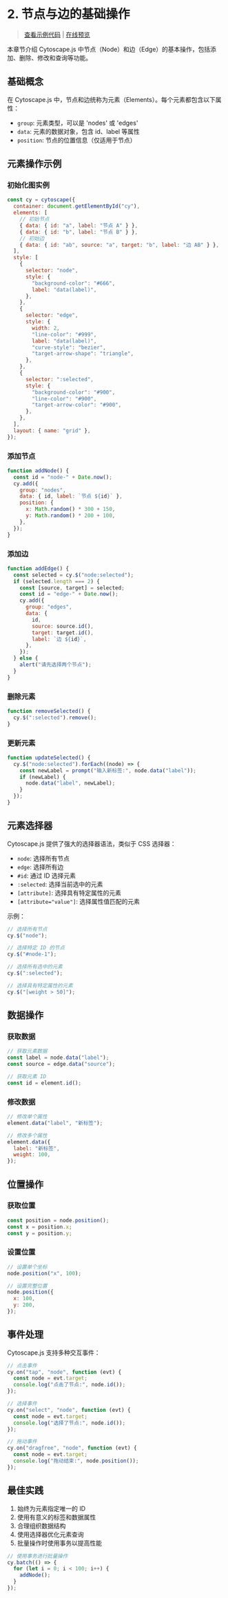 # 2. 节点与边的基础操作

> [查看示例代码](https://github.com/SonghaiFan/learning_cytospace/tree/main/cytoscape_learning_code/2-节点与边的基础操作) | [在线预览](https://raw.githack.com/SonghaiFan/learning_cytospace/main/cytoscape_learning_code/2-节点与边的基础操作/index.html)

本章节介绍 Cytoscape.js 中节点（Node）和边（Edge）的基本操作，包括添加、删除、修改和查询等功能。

## 基础概念

在 Cytoscape.js 中，节点和边统称为元素（Elements）。每个元素都包含以下属性：

- `group`: 元素类型，可以是 'nodes' 或 'edges'
- `data`: 元素的数据对象，包含 id、label 等属性
- `position`: 节点的位置信息（仅适用于节点）

## 元素操作示例

### 初始化图实例

```javascript
const cy = cytoscape({
  container: document.getElementById("cy"),
  elements: [
    // 初始节点
    { data: { id: "a", label: "节点 A" } },
    { data: { id: "b", label: "节点 B" } },
    // 初始边
    { data: { id: "ab", source: "a", target: "b", label: "边 AB" } },
  ],
  style: [
    {
      selector: "node",
      style: {
        "background-color": "#666",
        label: "data(label)",
      },
    },
    {
      selector: "edge",
      style: {
        width: 2,
        "line-color": "#999",
        label: "data(label)",
        "curve-style": "bezier",
        "target-arrow-shape": "triangle",
      },
    },
    {
      selector: ":selected",
      style: {
        "background-color": "#900",
        "line-color": "#900",
        "target-arrow-color": "#900",
      },
    },
  ],
  layout: { name: "grid" },
});
```

### 添加节点

```javascript
function addNode() {
  const id = "node-" + Date.now();
  cy.add({
    group: "nodes",
    data: { id, label: `节点 ${id}` },
    position: {
      x: Math.random() * 300 + 150,
      y: Math.random() * 200 + 100,
    },
  });
}
```

### 添加边

```javascript
function addEdge() {
  const selected = cy.$("node:selected");
  if (selected.length === 2) {
    const [source, target] = selected;
    const id = "edge-" + Date.now();
    cy.add({
      group: "edges",
      data: {
        id,
        source: source.id(),
        target: target.id(),
        label: `边 ${id}`,
      },
    });
  } else {
    alert("请先选择两个节点");
  }
}
```

### 删除元素

```javascript
function removeSelected() {
  cy.$(":selected").remove();
}
```

### 更新元素

```javascript
function updateSelected() {
  cy.$("node:selected").forEach((node) => {
    const newLabel = prompt("输入新标签:", node.data("label"));
    if (newLabel) {
      node.data("label", newLabel);
    }
  });
}
```

## 元素选择器

Cytoscape.js 提供了强大的选择器语法，类似于 CSS 选择器：

- `node`: 选择所有节点
- `edge`: 选择所有边
- `#id`: 通过 ID 选择元素
- `:selected`: 选择当前选中的元素
- `[attribute]`: 选择具有特定属性的元素
- `[attribute="value"]`: 选择属性值匹配的元素

示例：

```javascript
// 选择所有节点
cy.$("node");

// 选择特定 ID 的节点
cy.$("#node-1");

// 选择所有选中的元素
cy.$(":selected");

// 选择具有特定属性的元素
cy.$("[weight > 50]");
```

## 数据操作

### 获取数据

```javascript
// 获取元素数据
const label = node.data("label");
const source = edge.data("source");

// 获取元素 ID
const id = element.id();
```

### 修改数据

```javascript
// 修改单个属性
element.data("label", "新标签");

// 修改多个属性
element.data({
  label: "新标签",
  weight: 100,
});
```

## 位置操作

### 获取位置

```javascript
const position = node.position();
const x = position.x;
const y = position.y;
```

### 设置位置

```javascript
// 设置单个坐标
node.position("x", 100);

// 设置完整位置
node.position({
  x: 100,
  y: 200,
});
```

## 事件处理

Cytoscape.js 支持多种交互事件：

```javascript
// 点击事件
cy.on("tap", "node", function (evt) {
  const node = evt.target;
  console.log("点击了节点:", node.id());
});

// 选择事件
cy.on("select", "node", function (evt) {
  const node = evt.target;
  console.log("选择了节点:", node.id());
});

// 拖动事件
cy.on("dragfree", "node", function (evt) {
  const node = evt.target;
  console.log("拖动结束:", node.position());
});
```

## 最佳实践

1. 始终为元素指定唯一的 ID
2. 使用有意义的标签和数据属性
3. 合理组织数据结构
4. 使用选择器优化元素查询
5. 批量操作时使用事务以提高性能

```javascript
// 使用事务进行批量操作
cy.batch(() => {
  for (let i = 0; i < 100; i++) {
    addNode();
  }
});
```
